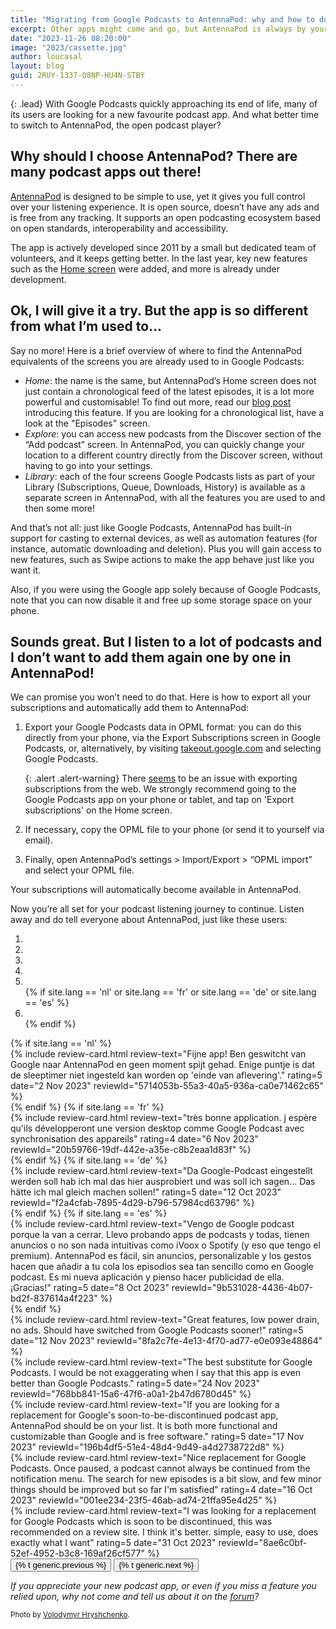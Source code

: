 ```yaml
---
title: "Migrating from Google Podcasts to AntennaPod: why and how to do it"
excerpt: Other apps might come and go, but AntennaPod is always by your side!
date: "2023-11-26 08:20:00"
image: "2023/cassette.jpg"
author: loucasal
layout: blog
guid: 2RUY-1337-Q8NP-HU4N-STBY
---
```


{: .lead}
With Google Podcasts quickly approaching its end of life, many of its users are looking for a new favourite podcast app. And what better time to switch to AntennaPod, the open podcast player?

## Why should I choose AntennaPod? There are many podcast apps out there!

[AntennaPod](https://antennapod.org/about/) is designed to be simple to use, yet it gives you full control over your listening experience. It is open source, doesn’t have any ads and is free from any tracking. It supports an open podcasting ecosystem based on open standards, interoperability and accessibility.

The app is actively developed since 2011 by a small but dedicated team of volunteers, and it keeps getting better. In the last year, key new features such as the [Home screen](https://antennapod.org/blog/2023/05/introducing-the-home-screen) were added, and more is already under development.

## Ok, I will give it a try. But the app is so different from what I’m used to…

Say no more! Here is a brief overview of where to find the AntennaPod equivalents of the screens you are already used to in Google Podcasts:

* *Home*: the name is the same, but AntennaPod’s Home screen does not just contain a chronological feed of the latest episodes, it is a lot more powerful and customisable! To find out more, read our [blog post](https://antennapod.org/blog/2023/05/introducing-the-home-screen) introducing this feature. If you are looking for a chronological list, have a look at the "Episodes" screen.
* *Explore*: you can access new podcasts from the Discover section of the “Add podcast” screen. In AntennaPod, you can quickly change your location to a different country directly from the Discover screen, without having to go into your settings.
* *Library*: each of the four screens Google Podcasts lists as part of your Library (Subscriptions, Queue, Downloads, History) is available as a separate screen in AntennaPod, with all the features you are used to and then some more!

And that’s not all: just like Google Podcasts, AntennaPod has built-in support for casting to external devices, as well as automation features (for instance, automatic downloading and deletion). Plus you will gain access to new features, such as Swipe actions to make the app behave just like you want it.

Also, if you were using the Google app solely because of Google Podcasts, note that you can now disable it and free up some storage space on your phone.

## Sounds great. But I listen to a lot of podcasts and I don’t want to add them again one by one in AntennaPod!

We can promise you won’t need to do that. Here is how to export all your subscriptions and automatically add them to AntennaPod:

1. Export your Google Podcasts data in OPML format: you can do this directly from your phone, via the Export Subscriptions screen in Google Podcasts, or, alternatively, by visiting [takeout.google.com](https://takeout.google.com) and selecting Google Podcasts.

    {: .alert .alert-warning}
    There [seems](https://github.com/AntennaPod/AntennaPod/issues/6884#issuecomment-2101029913) to be an issue with exporting subscriptions from the web. We strongly recommend going to the Google Podcasts app on your phone or tablet, and tap on 'Export subscriptions' on the Home screen.

2. If necessary, copy the OPML file to your phone (or send it to yourself via email).
3. Finally, open AntennaPod’s settings > Import/Export > “OPML import” and select your OPML file.

Your subscriptions will automatically become available in AntennaPod.

Now you’re all set for your podcast listening journey to continue. Listen away and do tell everyone about AntennaPod, just like these users:

<div id="reviewCarouselGooglePodcast" class="carousel slide pd-2 mt-3 mb-3" data-ride="carousel">
  <ol class="carousel-indicators mt-0 mr-5 mb-2 ml-5 rounded-pill">
    <li data-target="#reviewCarouselGooglePodcast" data-slide-to="0" class="active"></li>
    <li data-target="#reviewCarouselGooglePodcast" data-slide-to="1"></li>
    <li data-target="#reviewCarouselGooglePodcast" data-slide-to="2"></li>
    <li data-target="#reviewCarouselGooglePodcast" data-slide-to="3"></li>
    <li data-target="#reviewCarouselGooglePodcast" data-slide-to="4"></li>
    {% if site.lang == 'nl' or site.lang == 'fr' or site.lang == 'de' or site.lang == 'es' %}<li data-target="#reviewCarouselGooglePodcast" data-slide-to="5"></li>{% endif %}
  </ol>
  <div class="carousel-inner">
    {% if site.lang == 'nl' %}
    <div class="carousel-item active" data-interval="7500">
      {% include review-card.html
        review-text="Fijne app! Ben geswitcht van Google naar AntennaPod en geen moment spijt gehad. Enige puntje is dat de sleeptimer niet ingesteld kan worden op 'einde van aflevering'."
        rating=5
        date="2 Nov 2023"
        reviewId="5714053b-55a3-40a5-936a-ca0e71462c65"
     %}
    </div>
    {% endif %}
    {% if site.lang == 'fr' %}
    <div class="carousel-item active">
      {% include review-card.html
        review-text="très bonne application. j espère qu'ils développeront une version desktop comme Google Podcast avec synchronisation des appareils"
        rating=4
        date="6 Nov 2023"
        reviewId="20b59766-19df-442e-a35e-c8b2eaa1d83f"
     %}
    </div>
    {% endif %}
    {% if site.lang == 'de' %}
    <div class="carousel-item active">
      {% include review-card.html
        review-text="Da Google-Podcast eingestellt werden soll hab ich mal das hier ausprobiert und was soll ich sagen... Das hätte ich mal gleich machen sollen!"
        rating=5
        date="12 Oct 2023"
        reviewId="f2a4cfab-7895-4d29-b796-57984cd63796"
     %}
    </div>
    {% endif %}
    {% if site.lang == 'es' %}
    <div class="carousel-item active" data-interval="10000">
      {% include review-card.html
        review-text="Vengo de Google podcast porque la van a cerrar. Llevo probando apps de podcasts y todas, tienen anuncios o no son nada intuitivas como iVoox o Spotify (y eso que tengo el premium). AntennaPod es fácil, sin anuncios, personalizable y los gestos hacen que añadir a tu cola los episodios sea tan sencillo como en Google podcast. Es mi nueva aplicación y pienso hacer publicidad de ella. ¡Gracias!"
        rating=5
        date="8 Oct 2023"
        reviewId="9b531028-4436-4b07-bd2f-837614a4f223"
     %}
    </div>
    {% endif %}
    <div class="carousel-item {% if site.lang != 'nl' and site.lang != 'fr' and site.lang != 'de' and site.lang != 'es' %}active{% endif %}">
      {% include review-card.html
        review-text="Great features, low power drain, no ads. Should have switched from Google Podcasts sooner!"
        rating=5
        date="12 Nov 2023"
        reviewId="8fa2c7fe-4e13-4f70-ad77-e0e093e48864"
      %}
    </div>
    <div class="carousel-item">
      {% include review-card.html
        review-text="The best substitute for Google Podcasts. I would be not exaggerating when I say that this app is even better than Google Podcasts."
        rating=5
        date="24 Nov 2023"
        reviewId="768bb841-15a6-47f6-a0a1-2b47d6780d45"
      %}
    </div>
    <div class="carousel-item" data-interval="10000">
      {% include review-card.html
        review-text="If you are looking for a replacement for Google's soon-to-be-discontinued podcast app, AntennaPod should be on your list. It is both more functional and customizable than Google and is free software."
        rating=5
        date="17 Nov 2023"
        reviewId="196b4df5-51e4-48d4-9d49-a4d2738722d8"
      %}
    </div>
    <div class="carousel-item">
      {% include review-card.html
        review-text="Nice replacement for Google Podcasts. Once paused, a podcast cannot always be continued from the notification menu. The search for new episodes is a bit slow, and few minor things should be improved but so far I'm satisfied"
        rating=4
        date="16 Oct 2023"
        reviewId="001ee234-23f5-46ab-ad74-21ffa95e4d25"
      %}
    </div>
    <div class="carousel-item">
      {% include review-card.html
        review-text="I was looking for a replacement for Google Podcasts which is soon to be discontinued, this was recommended on a review site. I think it's better. simple, easy to use, does exactly what I want"
        rating=5
        date="31 Oct 2023"
        reviewId="8ae6c0bf-52ef-4952-b3c8-169af26cf577"
      %}
    </div>
  </div>
  <button class="carousel-control-prev" type="button" data-target="#reviewCarouselGooglePodcast" data-slide="prev">
    <span class="carousel-control-prev-icon" aria-hidden="true"></span>
    <span class="sr-only">{% t generic.previous %}</span>
  </button>
  <button class="carousel-control-next" type="button" data-target="#reviewCarouselGooglePodcast" data-slide="next">
    <span class="carousel-control-next-icon" aria-hidden="true"></span>
    <span class="sr-only">{% t generic.next %}</span>
  </button>
</div>

*If you appreciate your new podcast app, or even if you miss a feature you relied upon, why not come and tell us about it on the [forum](https://forum.antennapod.org)?*

<small>Photo by [Volodymyr Hryshchenko](https://unsplash.com/@lunarts).</small>
